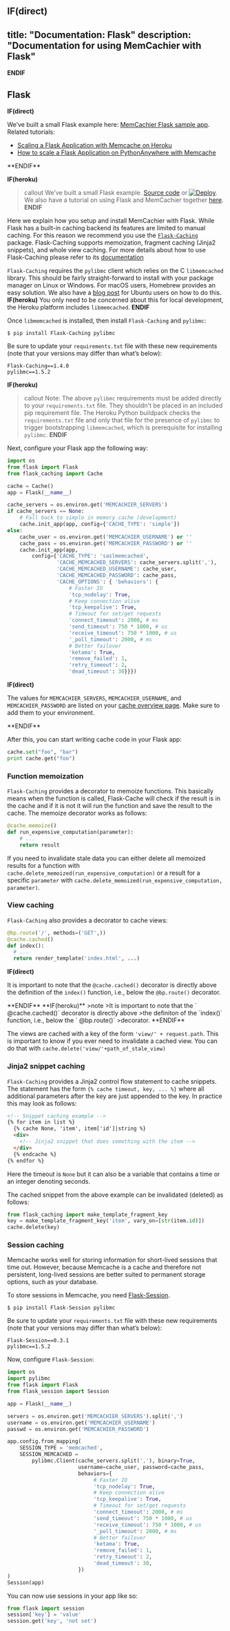 **IF(direct)**
---
title: "Documentation: Flask"
description: "Documentation for using MemCachier with Flask"
---
**ENDIF**

## Flask

**IF(direct)**
<div class="alert alert-info">
We’ve built a small Flask example here:
<a href="https://github.com/memcachier/examples-flask">MemCachier Flask sample app</a>.
<br>
Related tutorials:
<ul>
  <li><a href="https://devcenter.heroku.com/articles/flask-memcache">Scaling a Flask Application with Memcache on Heroku</a></li>
  <li><a href="https://blog.memcachier.com/2018/10/01/flask-on-pythonanywhere-tutorial/">How to scale a Flask Application on PythonAnywhere with Memcache</a></li>
</ul>
</div>
**ENDIF**

**IF(heroku)**
>callout
>We’ve built a small Flask example.
><a class="github-source-code" href="http://github.com/memcachier/examples-flask">Source code</a> or
>[![Deploy](https://www.herokucdn.com/deploy/button.png)](https://heroku.com/deploy?template=http://github.com/memcachier/examples-flask).
><br>
>We also have a tutorial on using Flask and MemCachier together
>[here](https://devcenter.heroku.com/articles/flask-memcache).
**ENDIF**

Here we explain how you setup and install MemCachier with Flask. While Flask
has a built-in caching backend its features are limited to manual caching. For
this reason we recommend you use the
[`Flask-Caching`](https://github.com/sh4nks/flask-caching) package.
Flask-Caching supports memoization, fragment caching (Jinja2 snippets), and
whole view caching. For more details about how to use Flask-Caching please
refer to its [documentation](https://flask-caching.readthedocs.io/en/latest/)

`Flask-Caching` requires the `pylibmc` client which relies on the C
`libmemcached` library. This should be
fairly straight-forward to install with your package manager on Linux or
Windows. For macOS users, Homebrew provides an easy solution. We also have a
[blog post](https://blog.memcachier.com/2014/11/05/ubuntu-libmemcached-and-sasl-support/)
for Ubuntu users on how to do this.
**IF(heroku)**
You only need to be concerned about this for local development, the Heroku
platform includes `libmemcached`.
**ENDIF**

Once `libmemcached` is installed, then install `Flask-Caching` and `pylibmc`:

```term
$ pip install Flask-Caching pylibmc
```

Be sure to update your `requirements.txt` file with these new requirements
(note that your versions may differ than what’s below):

```text
Flask-Caching==1.4.0
pylibmc==1.5.2
```

**IF(heroku)**
>callout
>Note: The above `pylibmc` requirements must be added directly to your
>`requirements.txt` file. They shouldn't be placed in an included pip
>requirement file. The Heroku Python buildpack checks the `requirements.txt`
>file and only that file for the presence of `pylibmc` to trigger bootstrapping
>`libmemcached`, which is prerequisite for installing `pylibmc`.
**ENDIF**

Next, configure your Flask app the following way:

```python
import os
from flask import Flask
from flask_caching import Cache

cache = Cache()
app = Flask(__name__)

cache_servers = os.environ.get('MEMCACHIER_SERVERS')
if cache_servers == None:
    # Fall back to simple in memory cache (development)
    cache.init_app(app, config={'CACHE_TYPE': 'simple'})
else:
    cache_user = os.environ.get('MEMCACHIER_USERNAME') or ''
    cache_pass = os.environ.get('MEMCACHIER_PASSWORD') or ''
    cache.init_app(app,
        config={'CACHE_TYPE': 'saslmemcached',
                'CACHE_MEMCACHED_SERVERS': cache_servers.split(','),
                'CACHE_MEMCACHED_USERNAME': cache_user,
                'CACHE_MEMCACHED_PASSWORD': cache_pass,
                'CACHE_OPTIONS': { 'behaviors': {
                    # Faster IO
                    'tcp_nodelay': True,
                    # Keep connection alive
                    'tcp_keepalive': True,
                    # Timeout for set/get requests
                    'connect_timeout': 2000, # ms
                    'send_timeout': 750 * 1000, # us
                    'receive_timeout': 750 * 1000, # us
                    '_poll_timeout': 2000, # ms
                    # Better failover
                    'ketama': True,
                    'remove_failed': 1,
                    'retry_timeout': 2,
                    'dead_timeout': 30}}})
```

**IF(direct)**
<p class="alert alert-info">
The values for <code>MEMCACHIER_SERVERS</code>, <code>MEMCACHIER_USERNAME</code>, and
<code>MEMCACHIER_PASSWORD</code> are listed on your
<a href="https://www.memcachier.com/caches">cache overview page</a>. Make sure to add them
to your environment.
</p>
**ENDIF**

After this, you can start writing cache code in your Flask app:

```python
cache.set("foo", "bar")
print cache.get("foo")
```

### Function memoization

`Flask-Caching` provides a decorator to memoize functions. This basically means
when the function is called, Flask-Cache will check if the result is in the
cache and if it is not it will run the function and save the result to the
cache. The memoize decorator works as follows:

```python
@cache.memoize()
def run_expensive_computation(parameter):
    # ...
    return result
```

If you need to invalidate stale data you can either delete all memoized results
for a function with `cache.delete_memoized(run_expensive_computation)` or a
result for a specific `parameter` with
`cache.delete_memoized(run_expensive_computation, parameter)`.

### View caching

`Flask-Caching` also provides a decorator to cache views:

```python
@bp.route('/', methods=('GET',))
@cache.cached()
def index():
  # ...
  return render_template('index.html', ...)
```

**IF(direct)**
<p class="alert alert-info">
It is important to note that the <code>@cache.cached()</code> decorator is
directly above the definition of the <code>index()</code> function, i.e., below
the <code>@bp.route()</code> decorator.
</p>
**ENDIF**
**IF(heroku)**
>note
>It is important to note that the ` @cache.cached()` decorator is directly above
>the definiton of the `index()` function, i.e., below the ` @bp.route()`
>decorator.
**ENDIF**

The views are cached with a key of the form `'view/' + request.path`. This is
important to know if you ever need to invalidate a cached view. You can do that
with `cache.delete('view/'+path_of_stale_view)`

### Jinja2 snippet caching

`Flask-Caching` provides a Jinja2 control flow statement to cache snippets.
The statement has the form `{% cache timeout, key, ... %}` where all additional
parameters after the key are just appended to the key. In practice this may look
as follows:

```html
<!-- Snippet caching example -->
{% for item in list %}
  {% cache None, 'item', item['id']|string %}
  <div>
    <!-- Jinja2 snippet that does something with the item -->
  </div>
  {% endcache %}
{% endfor %}
```

Here the timeout is `None` but it can also be a variable that contains a time or
an integer denoting seconds.

The cached snippet from the above example can be invalidated (deleted) as follows:

```python
from flask_caching import make_template_fragment_key
key = make_template_fragment_key('item', vary_on=[str(item.id)])
cache.delete(key)
```

### Session caching

Memcache works well for storing information for short-lived sessions that time
out. However, because Memcache is a cache and therefore not persistent,
long-lived sessions are better suited to permanent storage options, such as
your database.

To store sessions in Memcache, you need
[Flask-Session](https://pypi.org/project/Flask-Session/).

```term
$ pip install Flask-Session pylibmc
```

Be sure to update your `requirements.txt` file with these new requirements
(note that your versions may differ than what’s below):

```text
Flask-Session==0.3.1
pylibmc==1.5.2
```

Now, configure `Flask-Session`:

```python
import os
import pylibmc
from flask import Flask
from flask_session import Session

app = Flask(__name__)

servers = os.environ.get('MEMCACHIER_SERVERS').split(',')
username = os.environ.get('MEMCACHIER_USERNAME')
passwd = os.environ.get('MEMCACHIER_PASSWORD')

app.config.from_mapping(
    SESSION_TYPE = 'memcached',
    SESSION_MEMCACHED =
        pylibmc.Client(cache_servers.split(','), binary=True,
                       username=cache_user, password=cache_pass,
                       behaviors={
                            # Faster IO
                            'tcp_nodelay': True,
                            # Keep connection alive
                            'tcp_keepalive': True,
                            # Timeout for set/get requests
                            'connect_timeout': 2000, # ms
                            'send_timeout': 750 * 1000, # us
                            'receive_timeout': 750 * 1000, # us
                            '_poll_timeout': 2000, # ms
                            # Better failover
                            'ketama': True,
                            'remove_failed': 1,
                            'retry_timeout': 2,
                            'dead_timeout': 30,
                       })
)
Session(app)
```

You can now use sessions in your app like so:

```python
from flask import session
session['key'] = 'value'
session.get('key', 'not set')
```
